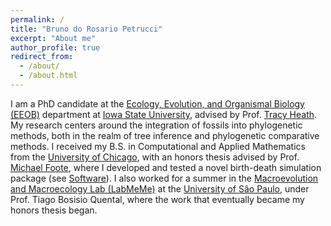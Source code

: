 ```yaml
---
permalink: /
title: "Bruno do Rosario Petrucci"
excerpt: "About me"
author_profile: true
redirect_from: 
  - /about/
  - /about.html
---
```


<p>I am a PhD candidate at the <a href="https://www.eeob.iastate.edu/">Ecology, Evolution, and Organismal Biology (EEOB)</a> department at <a href="https://iastate.edu">Iowa State University</a>, advised by Prof. <a href="https://phyloworks.org">Tracy Heath</a>. 
My research centers around the integration of fossils into phylogenetic methods, both in the realm of tree inference and phylogenetic comparative methods. 
I received my B.S. in Computational and Applied Mathematics from the <a href="https://www.uchicago.edu">University of Chicago</a>, with an honors thesis advised by Prof. <a href="https://geosci.uchicago.edu/people/michael-foote/">Michael Foote</a>, where I developed and tested a novel birth-death simulation package (see <a href="https://brpetrucci.github.io/software">Software</a>).
I also worked for a summer in the <a href="https://labmeme.github.io/aboutme/">Macroevolution and Macroecology Lab (LabMeMe)</a> at the <a href="https://www5.usp.br/english/institutional/">University of Sâo Paulo</a>, under Prof. Tiago Bosisio Quental, where the work that eventually became my honors thesis began.</p>
